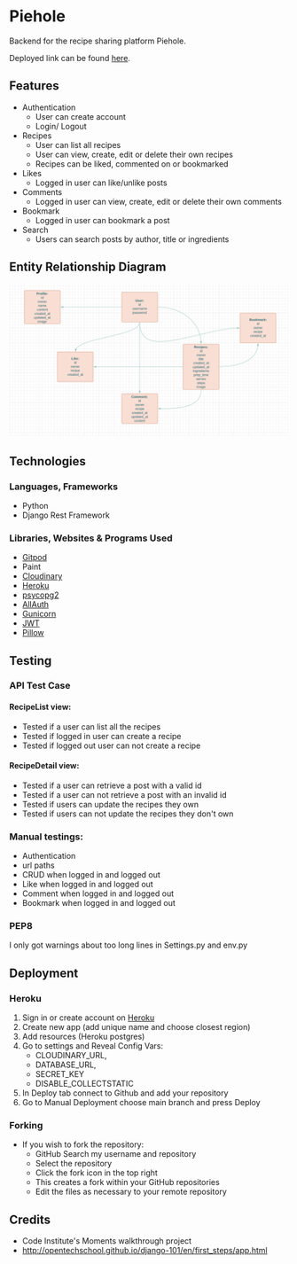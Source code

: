 # Piehole 

Backend for the recipe sharing platform Piehole.

Deployed link can be found [here](https://piehole-drf-api.herokuapp.com/).


## Features

* Authentication
    - User can create account
    - Login/ Logout
* Recipes
    - User can list all recipes
    - User can view, create, edit or delete their own recipes
    - Recipes can be liked, commented on or bookmarked
* Likes
    - Logged in user can like/unlike posts
* Comments
    - Logged in user can view, create, edit or delete their own comments
* Bookmark 
    - Logged in user can bookmark a post
* Search
    - Users can search posts by author, title or ingredients

## Entity Relationship Diagram
![Entity Relationship Diagram](images/relationships.png)


## Technologies
 ### Languages, Frameworks
   - Python
   - Django Rest Framework

  ### Libraries, Websites & Programs Used
  * [Gitpod](https://gitpod.io/projects)
  * Paint
  * [Cloudinary](https://cloudinary.com/)
  * [Heroku](https://dashboard.heroku.com/apps)
  * [psycopg2](https://pypi.org/project/psycopg2/)
  * [AllAuth](https://django-allauth.readthedocs.io/en/latest/installation.html)
  * [Gunicorn](https://gunicorn.org/)
  * [JWT](https://jwt.io/)
  * [Pillow](https://pypi.org/project/Pillow/)
  
 ###
## Testing
### API Test Case
#### RecipeList view:
 - Tested if a user can list all the recipes
 - Tested if logged in user can create a recipe
 - Tested if logged out user can not create a recipe

 #### RecipeDetail view:

 - Tested if a user can retrieve a post with a valid id
 - Tested if a user can not retrieve a post with an invalid id
 - Tested if users can update the recipes they own
 - Tested if users can not update the recipes they don't own


### Manual testings:

- Authentication
- url paths
- CRUD when logged in and logged out
- Like when logged in and logged out
- Comment when logged in and logged out
- Bookmark when logged in and logged out


### PEP8

I only got warnings about too long lines in Settings.py and env.py


## Deployment
### Heroku
1. Sign in or create account on [Heroku](https://id.heroku.com/login)
2. Create new app (add unique name and choose closest region)
3. Add resources (Heroku postgres)
4. Go to settings and Reveal Config Vars:
    * CLOUDINARY_URL,
    * DATABASE_URL,
    * SECRET_KEY
    * DISABLE_COLLECTSTATIC
5. In Deploy tab connect to Github and add your repository
6. Go to Manual Deployment choose main branch and press Deploy

 ### Forking
 * If you wish to fork the repository:
    - GitHub Search my username and repository
    - Select the repository
    - Click the fork icon in the top right
    - This creates a fork within your GitHub repositories
    - Edit the files as necessary to your remote repository


## Credits

- Code Institute's Moments walkthrough project
- http://opentechschool.github.io/django-101/en/first_steps/app.html
